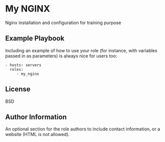 My NGINX
=========

Nginx installation and configuration for training purpose


Example Playbook
----------------

Including an example of how to use your role (for instance, with variables passed in as parameters) is always nice for users too:

    - hosts: servers
      roles:
         - my_nginx

License
-------

BSD

Author Information
------------------

An optional section for the role authors to include contact information, or a website (HTML is not allowed).
